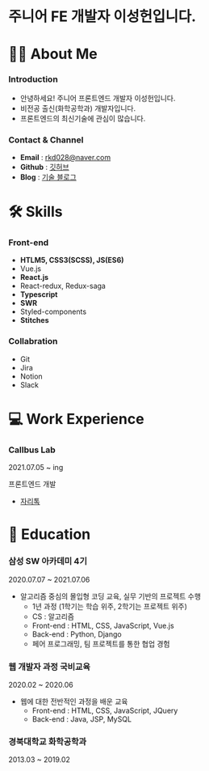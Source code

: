 # 주니어 FE 개발자 이성헌입니다.

# 🙋‍♂️ About Me

### Introduction

- 안녕하세요! 주니어 프론트엔드 개발자 이성헌입니다.
- 비전공 출신(화학공학과) 개발자입니다.
- 프론트엔드의 최신기술에 관심이 많습니다.

### Contact & Channel

- **Email** : rkd028@naver.com
- **Github** : [깃허브](https://github.com/Lee-sungheon)
- **Blog** : [기술 블로그](https://velog.io/@rkd028)

# 🛠️ Skills


### Front-end

- **HTLM5, CSS3(SCSS), JS(ES6)**
- Vue.js
- **React.js**
- React-redux, Redux-saga
- **Typescript**
- **SWR**
- Styled-components
- **Stitches**

### Collabration

- Git
- Jira
- Notion
- Slack

# 💻 Work Experience

### Callbus Lab

2021.07.05 ~ ing

프론트엔드 개발
- [자리톡](https://zaritalk.com)


# 📖 Education


### 삼성 SW 아카데미 4기

2020.07.07 ~ 2021.07.06

- 알고리즘 중심의 몰입형 코딩 교육, 실무 기반의
  프로젝트 수행
    - 1년 과정 (1학기는 학습 위주, 2학기는 프로젝트 위주)
    - CS : 알고리즘
    - Front-end : HTML, CSS, JavaScript, Vue.js
    - Back-end : Python, Django
    - 페어 프로그래밍, 팀 프로젝트를 통한 협업 경험

### 웹 개발자 과정 국비교육

2020.02 ~ 2020.06

- 웹에 대한 전반적인 과정을 배운 교육
  - Front-end : HTML, CSS, JavaScript, JQuery
  - Back-end : Java, JSP, MySQL

### 경북대학교 화학공학과

2013.03 ~ 2019.02
